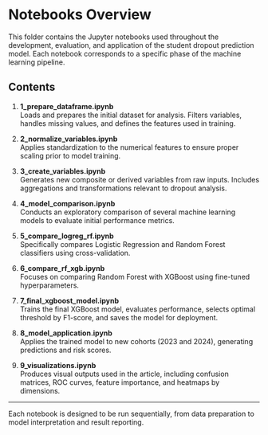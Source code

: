# Notebooks Overview

This folder contains the Jupyter notebooks used throughout the development, evaluation, and application of the student dropout prediction model. Each notebook corresponds to a specific phase of the machine learning pipeline.

## Contents

1. **1_prepare_dataframe.ipynb**  
   Loads and prepares the initial dataset for analysis. Filters variables, handles missing values, and defines the features used in training.

2. **2_normalize_variables.ipynb**  
   Applies standardization to the numerical features to ensure proper scaling prior to model training.

3. **3_create_variables.ipynb**  
   Generates new composite or derived variables from raw inputs. Includes aggregations and transformations relevant to dropout analysis.

4. **4_model_comparison.ipynb**  
   Conducts an exploratory comparison of several machine learning models to evaluate initial performance metrics.

5. **5_compare_logreg_rf.ipynb**  
   Specifically compares Logistic Regression and Random Forest classifiers using cross-validation.

6. **6_compare_rf_xgb.ipynb**  
   Focuses on comparing Random Forest with XGBoost using fine-tuned hyperparameters.

7. **7_final_xgboost_model.ipynb**  
   Trains the final XGBoost model, evaluates performance, selects optimal threshold by F1-score, and saves the model for deployment.

8. **8_model_application.ipynb**  
   Applies the trained model to new cohorts (2023 and 2024), generating predictions and risk scores.

9. **9_visualizations.ipynb**  
   Produces visual outputs used in the article, including confusion matrices, ROC curves, feature importance, and heatmaps by dimensions.

---

Each notebook is designed to be run sequentially, from data preparation to model interpretation and result reporting.
